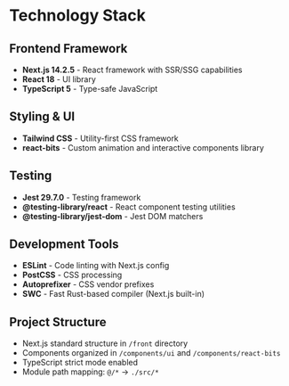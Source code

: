 # Technology Stack

## Frontend Framework
- **Next.js 14.2.5** - React framework with SSR/SSG capabilities
- **React 18** - UI library
- **TypeScript 5** - Type-safe JavaScript

## Styling & UI
- **Tailwind CSS** - Utility-first CSS framework
- **react-bits** - Custom animation and interactive components library

## Testing
- **Jest 29.7.0** - Testing framework
- **@testing-library/react** - React component testing utilities
- **@testing-library/jest-dom** - Jest DOM matchers

## Development Tools
- **ESLint** - Code linting with Next.js config
- **PostCSS** - CSS processing
- **Autoprefixer** - CSS vendor prefixes
- **SWC** - Fast Rust-based compiler (Next.js built-in)

## Project Structure
- Next.js standard structure in `/front` directory
- Components organized in `/components/ui` and `/components/react-bits`
- TypeScript strict mode enabled
- Module path mapping: `@/*` → `./src/*`